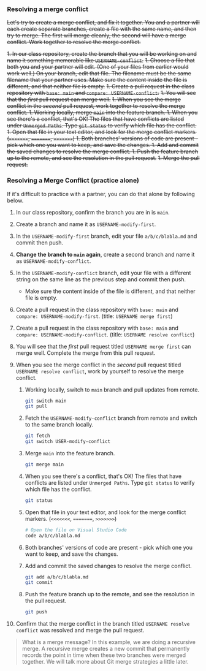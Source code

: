### Resolving a merge conflict

~~Let's try to create a merge conflict, and fix it together. You and a partner will each create separate branches, create a file with the same name, and then try to merge. The first will merge cleanly, the second will have a merge conflict. Work together to resolve the merge conflict.~~

~~1. In our class repository, create the branch that you will be working on and name it something memorable like `USERNAME-conflict`.~~
~~1. Choose a file that both you and your partner will edit. (One of your files from earlier would work well.) On your branch, edit that file. The filename must be the same filename that your partner uses. Make sure the content inside the file is different, and that neither file is empty.~~
~~1. Create a pull request in the class repository with `base: main` and `compare: USERNAME-conflict`.~~
~~1. You will see that the _first_ pull request can merge well.~~
~~1. When you see the merge conflict in the _second_ pull request, work together to resolve the merge conflict.
    1. Working locally, merge `main` into the feature branch.
    1. When you see there's a conflict, that's OK! The files that have conflicts are listed under `Unmerged Paths`. Type `git status` to verify which file has the conflict.
    1. Open that file in your text editor, and look for the merge conflict markers. (`<<<<<<<`, `=======`, `>>>>>>>`)
    1. Both branches' versions of code are present - pick which one you want to keep, and save the changes.
    1. Add and commit the saved changes to resolve the merge conflict.
    1. Push the feature branch up to the remote, and see the resolution in the pull request.~~
~~1. Merge the pull request.~~

### Resolving a Merge Conflict (practice alone)

If it's difficult to practice with a partner, you can do that alone by following below.

1. In our class repository, confirm the branch you are in is `main`.
1. Create a branch and name it as `USERNAME-modify-first`.
1. In the `USERNAME-modify-first` branch, edit your file `a/b/c/blabla.md` and commit then push.
1. **Change the branch to `main` again**, create a second branch and name it as `USERNAME-modify-conflict`.
1. In the `USERNAME-modify-conflict` branch, edit your file with a different string on the same line as the previous step and commit then push.
   - Make sure the content inside of the file is different, and that neither file is empty.
1. Create a pull request in the class repository with `base: main` and `compare: USERNAME-modify-first`. (title: `USERNAME merge first`)
1. Create a pull request in the class repository with `base: main` and `compare: USERNAME-modify-conflict`. (title: `USERNAME resolve conflict`)
1. You will see that the _first_ pull request titled `USERNAME merge first` can merge well. Complete the merge from this pull request.
1. When you see the merge conflict in the _second_ pull request titled `USERNAME resolve conflict`, work by yourself to resolve the merge conflict.
   1. Working locally, switch to `main` branch and pull updates from remote.

      ```sh
      git switch main
      git pull
      ```

   1. Fetch the `USERNAME-modify-conflict` branch from remote and switch to the same branch locally.

      ```sh
      git fetch
      git switch USER-modify-conflict
      ```

   1. Merge `main` into the feature branch.

      ```sh
      git merge main
      ```

   1. When you see there's a conflict, that's OK! The files that have conflicts are listed under `Unmerged Paths`. Type `git status` to verify which file has the conflict.

      ```sh
      git status
      ```

   1. Open that file in your text editor, and look for the merge conflict markers. (`<<<<<<<`, `=======`, `>>>>>>>`)

      ```sh
      # Open the file on Visual Studio Code
      code a/b/c/blabla.md
      ```

   1. Both branches' versions of code are present - pick which one you want to keep, and save the changes.
   1. Add and commit the saved changes to resolve the merge conflict.

      ```sh
      git add a/b/c/blabla.md
      git commit
      ```

   1. Push the feature branch up to the remote, and see the resolution in the pull request.

      ```sh
      git push
      ```

1. Confirm that the merge conflict in the branch titled `USERNAME resolve conflict` was resolved and merge the pull request.

> What is a merge message? In this example, we are doing a recursive merge. A recursive merge creates a new commit that permanently records the point in time when these two branches were merged together. We will talk more about Git merge strategies a little later.
